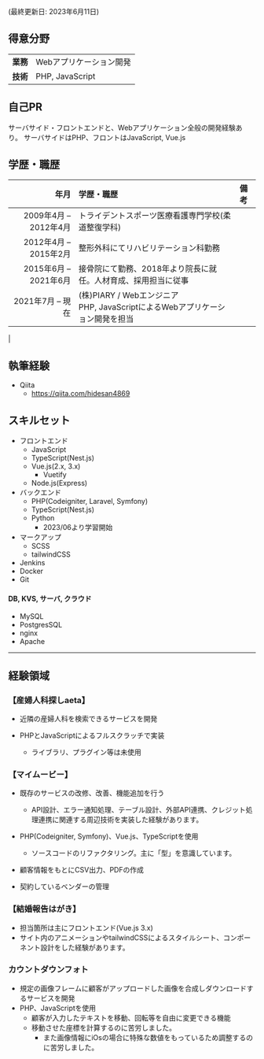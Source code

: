 (最終更新日: 2023年6月11日)

## 得意分野

<table>
    <tr>
        <td><strong>業務</strong></td>
        <td>Webアプリケーション開発</td>
    </tr>
    <tr>
        <td><strong>技術</strong></td>
        <td>PHP, JavaScript</td>
    </tr>
</table>

## 自己PR
サーバサイド・フロントエンドと、Webアプリケーション全般の開発経験あり。
サーバサイドはPHP、フロントはJavaScript, Vue.js

## 学歴・職歴

| 年月 | 学歴・職歴 | 備考 |
|---:|:---|:---|
|2009年4月 – 2012年4月 | トライデントスポーツ医療看護専門学校(柔道整復学科)
|2012年4月 – 2015年2月 | 整形外科にてリハビリテーション科勤務
|2015年6月 – 2021年6月 | 接骨院にて勤務、2018年より院長に就任。人材育成、採用担当に従事
|2021年7月 – 現在 | (株)PIARY / Webエンジニア<br>PHP, JavaScriptによるWebアプリケーション開発を担当
|

## 執筆経験
- Qiita
    - https://qiita.com/hidesan4869

## スキルセット

- フロントエンド
    - JavaScript
    - TypeScript(Nest.js)
    - Vue.js(2.x, 3.x)
        - Vuetify
    - Node.js(Express)
- バックエンド
    - PHP(Codeigniter, Laravel, Symfony)
    - TypeScript(Nest.js)
    - Python
        - 2023/06より学習開始
- マークアップ
    - SCSS
    - tailwindCSS
- Jenkins
- Docker
- Git

#### DB, KVS, サーバ, クラウド
- MySQL
- PostgresSQL
- nginx
- Apache

***

## 経験領域

### 【産婦人科探しaeta】
- 近隣の産婦人科を検索できるサービスを開発

- PHPとJavaScriptによるフルスクラッチで実装
    - ライブラリ、プラグイン等は未使用

### 【マイムービー】
- 既存のサービスの改修、改善、機能追加を行う
    - API設計、エラー通知処理、テーブル設計、外部API連携、クレジット処理連携に関連する周辺技術を実装した経験があります。

- PHP(Codeigniter, Symfony)、Vue.js、TypeScriptを使用
    - ソースコードのリファクタリング。主に「型」を意識しています。

- 顧客情報をもとにCSV出力、PDFの作成

- 契約しているベンダーの管理

### 【結婚報告はがき】
- 担当箇所は主にフロントエンド(Vue.js 3.x)
- サイト内のアニメーションやtailwindCSSによるスタイルシート、コンポーネント設計をした経験があります。

### カウントダウンフォト
- 規定の画像フレームに顧客がアップロードした画像を合成しダウンロードするサービスを開発
- PHP、JavaScriptを使用
    - 顧客が入力したテキストを移動、回転等を自由に変更できる機能
    - 移動させた座標を計算するのに苦労しました。
        - また画像情報にiOsの場合に特殊な数値をもっているため調整するのに苦労しました。